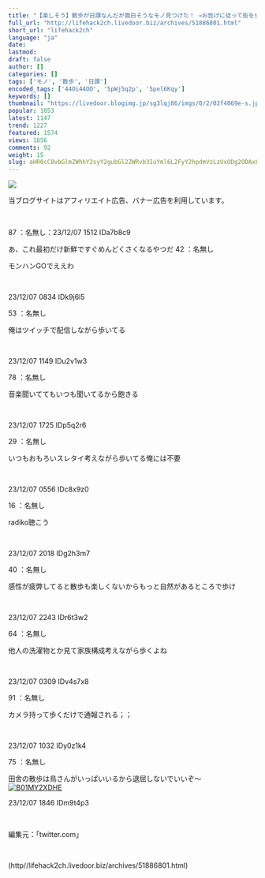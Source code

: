 ```yaml
---
title: "【楽しそう】散歩が日課なんだが面白そうなモノ見つけた！ →お告げに従って街を歩く『ドロッセルマイヤーさんのさんぽ神』"
full_url: "http://lifehack2ch.livedoor.biz/archives/51886801.html"
short_url: "lifehack2ch"
language: "ja"
date: 
lastmod: 
draft: false
author: []
categories: []
tags: ['モノ', '散歩', '日課']
encoded_tags: ['44Oi44OO', '5pWj5q2p', '5pel6Kqy']
keywords: []
thumbnail: "https://livedoor.blogimg.jp/sg3lqj86/imgs/0/2/02f4069e-s.jpg"
popular: 1053
latest: 1147
trend: 1227
featured: 1574
views: 1856
comments: 92
weight: 15
slug: aHR0cC8vbGlmZWhhY2syY2gubGl2ZWRvb3IuYml6L2FyY2hpdmVzLzUxODg2ODAxLmh0bWw=
---
```


![](https://livedoor.blogimg.jp/sg3lqj86/imgs/0/2/02f4069e-s.jpg)

<div><p>当ブログサイトはアフィリエイト広告、バナー広告を利用しています。</p> <p></p><br> <p class='t_name'>87 ：名無し：23/12/07 1512 IDa7b8c9</p> <p class='r4'>あ、これ最初だけ新鮮ですぐめんどくさくなるやつだ 42 ：名無し </p><p class='r4'>モンハンGOでええわ </p><br><p>23/12/07 0834 IDk9j6l5</p> <p class='t_name'>53 ：名無し</p> <p class='r4'>俺はツイッチで配信しながら歩いてる </p><br><p>23/12/07 1149 IDu2v1w3</p> <p class='t_name'>78 ：名無し</p> <p class='r4'>音楽聞いててもいつも聞いてるから飽きる </p><br><p>23/12/07 1725 IDp5q2r6</p> <p class='t_name'>29 ：名無し</p> <p class='r4'>いつもおもろいスレタイ考えながら歩いてる俺には不要 </p><br><p>23/12/07 0556 IDc8x9z0</p> <p class='t_name'>16 ：名無し</p> <p class='r4'>radiko聴こう </p><br><p>23/12/07 2018 IDg2h3m7</p> <p class='t_name'>40 ：名無し</p> <p class='r4'>感性が疲弊してると散歩も楽しくないからもっと自然があるところで歩け </p><br><p>23/12/07 2243 IDr6t3w2</p> <p class='t_name'>64 ：名無し</p> <p class='r4'>他人の洗濯物とか見て家族構成考えながら歩くよね </p><br><p>23/12/07 0309 IDv4s7x8</p> <p class='t_name'>91 ：名無し</p> <p class='r4'>カメラ持って歩くだけで通報される；； </p><br><p>23/12/07 1032 IDy0z1k4</p> <p class='t_name'>75 ：名無し</p> <p class='r2'>田舎の散歩は鳥さんがいっぱいいるから退屈しないでいいぞ〜<br><a href='https//www.amazon.co.jp/dp/B01MY2XDHE/?tag=nishiky24-22' target='_blank'><img src='https//m.media-amazon.com/images/I/51mV99Dhf5L._SL500_.jpg' alt='B01MY2XDHE' border='0'></a> </p><p>23/12/07 1846 IDm9t4p3</p> <br><p class='p_url'>編集元：「twitter.com」</p> <br clear='all'></div>

(http//lifehack2ch.livedoor.biz/archives/51886801.html)
